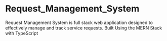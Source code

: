 # Request_Management_System
Request Management System is full stack web application designed to effectively manage and track service requests. Built Using the MERN Stack with TypeScript
